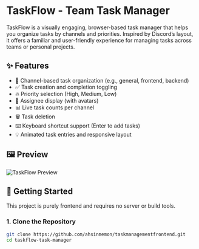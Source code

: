 # TaskFlow - Team Task Manager

TaskFlow is a visually engaging, browser-based task manager that helps you organize tasks by channels and priorities. Inspired by Discord’s layout, it offers a familiar and user-friendly experience for managing tasks across teams or personal projects.

## ✨ Features

- 📁 Channel-based task organization (e.g., general, frontend, backend)
- ✅ Task creation and completion toggling
- 🔥 Priority selection (High, Medium, Low)
- 👤 Assignee display (with avatars)
- 📊 Live task counts per channel
- 🗑️ Task deletion
- ⌨️ Keyboard shortcut support (Enter to add tasks)
- 💡 Animated task entries and responsive layout

## 🖼️ Preview

![TaskFlow Preview](./Screenshot2025-07-12220901.png)

## 🚀 Getting Started

This project is purely frontend and requires no server or build tools.

### 1. Clone the Repository

```bash
git clone https://github.com/ahsinmemon/taskmanagementfrontend.git
cd taskflow-task-manager
